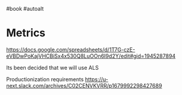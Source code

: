 #book #autoalt

# Metrics
https://docs.google.com/spreadsheets/d/1T7G-czE-eVBDwPoKajVHCBiSx4x530Q8LuOOn6I9d2Y/edit#gid=1945287894

Its been decided that we will use ALS

Productionization requirements
https://u-next.slack.com/archives/C02CENVKVRR/p1679992298427689